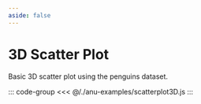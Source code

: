 ```yaml
---
aside: false
---
```

<script setup>
import { scatterplot3D } from '../anu-examples/scatterplot3D.js'
</script>

# 3D Scatter Plot 
Basic 3D scatter plot using the penguins dataset.

<singleView :scene="scatterplot3D" />

::: code-group
<<< @/./anu-examples/scatterplot3D.js 
:::